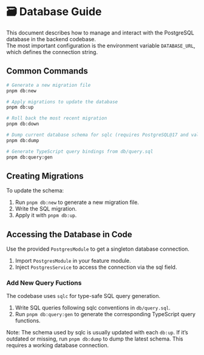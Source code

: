 # 🗃️ Database Guide

This document describes how to manage and interact with the PostgreSQL database in the backend codebase.  
The most important configuration is the environment variable `DATABASE_URL`, which defines the connection string.

## Common Commands

```bash
# Generate a new migration file
pnpm db:new

# Apply migrations to update the database
pnpm db:up

# Roll back the most recent migration
pnpm db:down

# Dump current database schema for sqlc (requires PostgreSQL@17 and valid DB connection)
pnpm db:dump

# Generate TypeScript query bindings from db/query.sql
pnpm db:query:gen
```

## Creating Migrations

To update the schema:

1. Run `pnpm db:new` to generate a new migration file.
2. Write the SQL migration.
3. Apply it with `pnpm db:up`.

## Accessing the Database in Code

Use the provided `PostgresModule` to get a singleton database connection.

1. Import `PostgresModule` in your feature module.
2. Inject `PostgresService` to access the connection via the sql field.

### Add New Query Fuctions

The codebase uses `sqlc` for type-safe SQL query generation.

1. Write SQL queries following sqlc conventions in `db/query.sql`.
2. Run `pnpm db:query:gen` to generate the corresponding TypeScript query functions.

Note: The schema used by sqlc is usually updated with each `db:up`.
If it’s outdated or missing, run `pnpm db:dump` to dump the latest schema.
This requires a working database connection.
